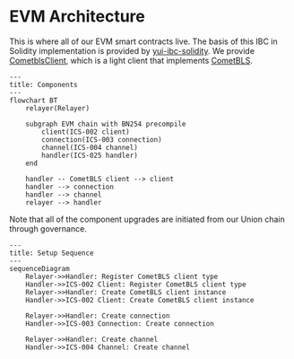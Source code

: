 # EVM Architecture

This is where all of our EVM smart contracts live. The basis of this IBC in Solidity implementation is provided by [yui-ibc-solidity](https://github.com/hyperledger-labs/yui-ibc-solidity). We provide [CometblsClient](./contracts/clients/CometblsClient.sol), which is a light client that implements [CometBLS](../docs/docs/architecture/cometbls.md).

```mermaid
---
title: Components
---
flowchart BT
    relayer(Relayer)

    subgraph EVM chain with BN254 precompile
        client(ICS-002 client)
        connection(ICS-003 connection)
        channel(ICS-004 channel)
        handler(ICS-025 handler)
    end

    handler -- CometBLS client --> client
    handler --> connection
    handler --> channel
    relayer --> handler

```

Note that all of the component upgrades are initiated from our Union chain through governance.

```mermaid
---
title: Setup Sequence
---
sequenceDiagram
    Relayer->>Handler: Register CometBLS client type
    Handler->>ICS-002 Client: Register CometBLS client type
    Relayer->>Handler: Create CometBLS client instance
    Handler->>ICS-002 Client: Create CometBLS client instance

    Relayer->>Handler: Create connection
    Handler->>ICS-003 Connection: Create connection

    Relayer->>Handler: Create channel
    Handler->>ICS-004 Channel: Create channel

```
